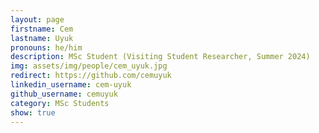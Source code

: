 ```yaml
---
layout: page
firstname: Cem
lastname: Uyuk
pronouns: he/him
description: MSc Student (Visiting Student Researcher, Summer 2024)
img: assets/img/people/cem_uyuk.jpg
redirect: https://github.com/cemuyuk
linkedin_username: cem-uyuk
github_username: cemuyuk
category: MSc Students
show: true
---
```

